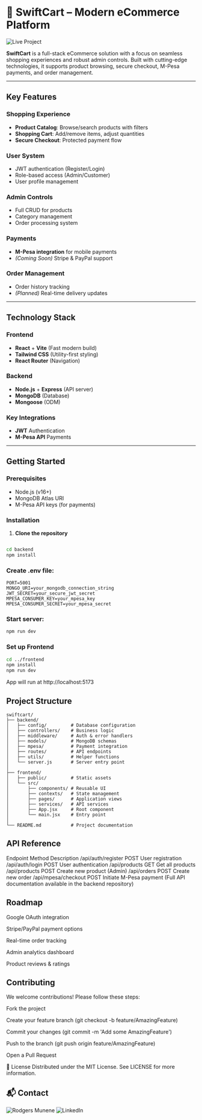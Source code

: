 # 🛒 SwiftCart – Modern eCommerce Platform

![Live Project]("https://swiftcart-oxor.vercel.app/")

**SwiftCart** is a full-stack eCommerce solution with a focus on seamless shopping experiences and robust admin controls. Built with cutting-edge technologies, it supports product browsing, secure checkout, M-Pesa payments, and order management.

---

##  Key Features

### Shopping Experience
- **Product Catalog**: Browse/search products with filters
- **Shopping Cart**: Add/remove items, adjust quantities
- **Secure Checkout**: Protected payment flow

### User System
- JWT authentication (Register/Login)
- Role-based access (Admin/Customer)
- User profile management

### Admin Controls
- Full CRUD for products
- Category management
- Order processing system

### Payments
- **M-Pesa integration** for mobile payments
- *(Coming Soon)* Stripe & PayPal support

### Order Management
- Order history tracking
- *(Planned)* Real-time delivery updates

---

## Technology Stack

### Frontend
- **React** + **Vite** (Fast modern build)
- **Tailwind CSS** (Utility-first styling)
- **React Router** (Navigation)

### Backend
- **Node.js** + **Express** (API server)
- **MongoDB** (Database)
- **Mongoose** (ODM)

### Key Integrations
- **JWT** Authentication
- **M-Pesa API** Payments

---

## Getting Started

### Prerequisites
- Node.js (v16+)
- MongoDB Atlas URI
- M-Pesa API keys (for payments)

### Installation

1. **Clone the repository**
   ```bashSet up Backend

```bash
cd backend
npm install
```
### Create .env file:

```env
PORT=5001
MONGO_URI=your_mongodb_connection_string
JWT_SECRET=your_secure_jwt_secret
MPESA_CONSUMER_KEY=your_mpesa_key
MPESA_CONSUMER_SECRET=your_mpesa_secret
```

### Start server:

```bash
npm run dev
```

### Set up Frontend


```bash
cd ../frontend
npm install
npm run dev
```
App will run at http://localhost:5173

## Project Structure
```text
swiftcart/
├── backend/
│   ├── config/         # Database configuration
│   ├── controllers/    # Business logic
│   ├── middleware/     # Auth & error handlers
│   ├── models/         # MongoDB schemas
│   ├── mpesa/          # Payment integration
│   ├── routes/         # API endpoints
│   ├── utils/          # Helper functions
│   └── server.js       # Server entry point
│
├── frontend/
│   ├── public/         # Static assets
│   └── src/
│       ├── components/ # Reusable UI
│       ├── contexts/   # State management
│       ├── pages/      # Application views
│       ├── services/   # API services
│       ├── App.jsx     # Root component
│       └── main.jsx    # Entry point
│
└── README.md           # Project documentation
```

## API Reference

Endpoint	Method	Description
/api/auth/register	POST	User registration
/api/auth/login	POST	User authentication
/api/products	GET	Get all products
/api/products	POST	Create new product (Admin)
/api/orders	POST	Create new order
/api/mpesa/checkout	POST	Initiate M-Pesa payment
(Full API documentation available in the backend repository)

##  Roadmap
Google OAuth integration

Stripe/PayPal payment options

Real-time order tracking

Admin analytics dashboard

Product reviews & ratings

## Contributing
We welcome contributions! Please follow these steps:

Fork the project

Create your feature branch (git checkout -b feature/AmazingFeature)

Commit your changes (git commit -m 'Add some AmazingFeature')

Push to the branch (git push origin feature/AmazingFeature)

Open a Pull Request

📜 License
Distributed under the MIT License. See LICENSE for more information.

## 📬 Contact
![Rodgers Munene]("https://img.shields.io/badge/GitHub-100000?style=for-the-badge&logo=github&logoColor=white")
![LinkedIn]("https://img.shields.io/badge/LinkedIn-0077B5?style=for-the-badge&logo=linkedin&logoColor=white")



  
